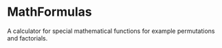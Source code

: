 # MathFormulas
A calculator for special mathematical functions for example permutations and factorials.
